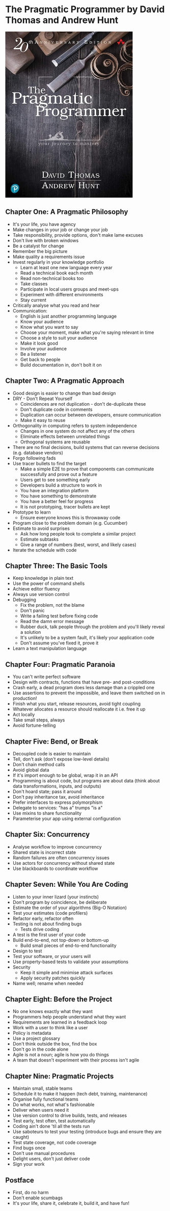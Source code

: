 # The Pragmatic Programmer by David Thomas and Andrew Hunt

![Cover](./cover.jpg)

## Chapter One: A Pragmatic Philosophy

* It's your life, you have agency
* Make changes in your job or change your job
* Take responsibility, provide options, don't make lame excuses
* Don't live with broken windows
* Be a catalyst for change
* Remember the big picture
* Make quality a requirements issue
* Invest regularly in your knowledge portfolio
  * Learn at least one new language every year
  * Read a technical book each month
  * Read non-technical books too
  * Take classes
  * Participate in local users groups and meet-ups
  * Experiment with different environments
  * Stay current
* Critically analyse what you read and hear
* Communication:
  * English is just another programming language
  * Know your audience
  * Know what you want to say
  * Choose your moment, make what you're saying relevant in time
  * Choose a style to suit your audience
  * Make it look good
  * Involve your audience
  * Be a listener
  * Get back to people
  * Build documentation in, don't bolt it on

## Chapter Two: A Pragmatic Approach

* Good design is easier to change than bad design
* DRY - Don't Repeat Yourself
  * Coincidences are not duplication - don't de-duplicate these
  * Don't duplicate code in comments
  * Duplication can occur between developers, ensure communication
  * Make it easy to reuse
* Orthogonality in computing refers to system independence
  * Changes in one system do not affect any of the others
  * Eliminate effects between unrelated things
  * Orthogonal systems are reusable
* There are no final decisions, build systems that can reverse decisions (e.g. database vendors)
* Forgo following fads
* Use tracer bullets to find the target
  * Make a simple E2E to prove that components can communicate successfully and prove out a feature
  * Users get to see something early
  * Developers build a structure to work in
  * You have an integration platform
  * You have something to demonstrate
  * You have a better feel for progress
  * It is not prototyping, tracer bullets are kept
* Prototype to learn
  * Ensure everyone knows this is throwaway code
* Program close to the problem domain (e.g. Cucumber)
* Estimate to avoid surprises
  * Ask how long people took to complete a similar project
  * Estimate subtasks
  * Give a range of numbers (best, worst, and likely cases)
* Iterate the schedule with code

## Chapter Three: The Basic Tools

* Keep knowledge in plain text
* Use the power of command shells
* Achieve editor fluency
* Always use version control
* Debugging
  * Fix the problem, not the blame
  * Don't panic
  * Write a failing test before fixing code
  * Read the damn error message
  * Rubber duck, talk people through the problem and you'll likely reveal a solution
  * It's unlikely to be a system fault, it's likely your application code
  * Don't assume you've fixed it, prove it
* Learn a text manipulation language

## Chapter Four: Pragmatic Paranoia

* You can't write perfect software
* Design with contracts, functions that have pre- and post-conditions
* Crash early, a dead program does less damage than a crippled one
* Use assertions to prevent the impossible, and leave them switched on in production!
* Finish what you start, release resources, avoid tight coupling
* Whatever allocates a resource should reallocate it i.e. free it up
* Act locally
* Take small steps, always
* Avoid fortune-telling

## Chapter Five: Bend, or Break

* Decoupled code is easier to maintain
* Tell, don't ask (don't expose low-level details)
* Don't chain method calls
* Avoid global data
* If it's import enough to be global, wrap it in an API
* Programming is about code, but programs are about data (think about data transformations, inputs, and outputs)
* Don't hoard state; pass it around
* Don't pay inheritance tax, avoid inheritance
* Prefer interfaces to express polymorphism
* Delegate to services: "has a" trumps "is a"
* Use mixins to share functionality
* Parameterise your app using external configuration

## Chapter Six: Concurrency

* Analyse workflow to improve concurrency
* Shared state is incorrect state
* Random failures are often concurrency issues
* Use actors for concurrency without shared state
* Use blackboards to coordinate workflow

## Chapter Seven: While You Are Coding

* Listen to your inner lizard (your instincts)
* Don't program by coincidence, be deliberate
* Estimate the order of your algorithms (Big-O Notation)
* Test your estimates (code profilers)
* Refactor early, refactor often
* Testing is not about finding bugs
  * Tests drive coding
* A test is the first user of your code
* Build end-to-end, not top-down or bottom-up
  * Build small pieces of end-to-end functionality
* Design to test
* Test your software, or your users will
* Use property-based tests to validate your assumptions
* Security
  * Keep it simple and minimise attack surfaces
  * Apply security patches quickly
* Name well; rename when needed

## Chapter Eight: Before the Project

* No one knows exactly what they want
* Programmers help people understand what they want
* Requirements are learned in a feedback loop
* Work with a user to think like a user
* Policy is metadata
* Use a project glossary
* Don't think outside the box, find the box
* Don't go in the code alone
* Agile is not a noun; agile is how you do things
* A team that doesn't experiment with their process isn't agile

## Chapter Nine: Pragmatic Projects

* Maintain small, stable teams
* Schedule it to make it happen (tech debt, training, maintenance)
* Organise fully functional teams
* Do what works, not what's fashionable
* Deliver when users need it
* Use version control to drive builds, tests, and releases
* Test early, test often, test automatically
* Coding ain't done 'til all the tests run
* Use saboteurs to test your testing (introduce bugs and ensure they are caught)
* Test state coverage, not code coverage
* Find bugs once
* Don't use manual procedures
* Delight users, don't just deliver code
* Sign your work

## Postface

* First, do no harm
* Don't enable scumbags
* It's your life, share it, celebrate it, build it, and have fun!
